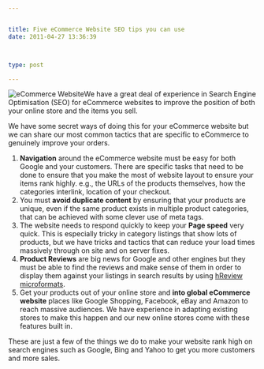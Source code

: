 ```yaml
---


title: Five eCommerce Website SEO tips you can use
date: 2011-04-27 13:36:39



type: post

---
```

![](/assets/basket_key.jpg "eCommerce Website")We have a great deal of
experience in Search Engine Optimisation (SEO) for eCommerce websites to
improve the position of both your online store and the items you sell.

We have some secret ways of doing this for your eCommerce website but we
can share our most common tactics that are specific to eCommerce to
genuinely improve your orders.

1.  **Navigation** around the eCommerce website must be easy for both
    Google and your customers. There are specific tasks that need to be
    done to ensure that you make the most of website layout to ensure
    your items rank highly. e.g., the URLs of the products themselves,
    how the categories interlink, location of your checkout.
2.  You must **avoid duplicate content** by ensuring that your products
    are unique, even if the same product exists in multiple product
    categories, that can be achieved with some clever use of meta tags.
3.  The website needs to respond quickly to keep your **Page speed**
    very quick. This is especially tricky in category listings that show
    lots of products, but we have tricks and tactics that can reduce
    your load times massively through on site and on server fixes.
4.  **Product Reviews** are big news for Google and other engines but
    they must be able to find the reviews and make sense of them in
    order to display them against your listings in search results by
    using [hReview microformats](http://microformats.org/wiki/hreview).
5.  Get your products out of your online store and **into global
    eCommerce website** places like Google Shopping, Facebook, eBay and
    Amazon to reach massive audiences. We have experience in adapting
    existing stores to make this happen and our new online stores come
    with these features built in.

These are just a few of the things we do to make your website rank high
on search engines such as Google, Bing and Yahoo to get you more
customers and more sales.
